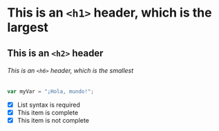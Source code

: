 # This is an `<h1>` header, which is the largest

## This is an `<h2>` header

###### This is an `<h6>` header, which is the smallest

```  javascript
var myVar = "¡Hola, mundo!";
```
- [x] List syntax is required
- [x] This item is complete
- [x] This item is not complete
